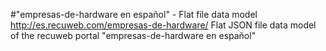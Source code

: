 #"empresas-de-hardware en español" - Flat file data model
http://es.recuweb.com/empresas-de-hardware/
Flat JSON file data model of the recuweb portal "empresas-de-hardware en español"
